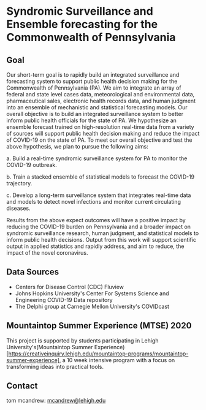 # Syndromic Surveillance and Ensemble forecasting for the Commonwealth of Pennsylvania


## Goal
Our short-term goal is to rapidly build an integrated surveillance and forecasting system to support public health decision making for the Commonwealth of Pennsylvania (PA). We aim to integrate an array of federal and state level cases data, meteorological and environmental data, pharmaceutical sales, electronic health records data, and human judgment into an ensemble of mechanistic and statistical forecasting models. Our overall objective is to build an integrated surveillance system to better inform public health officials for the state of PA. We hypothesize an ensemble forecast trained on high-resolution real-time data from a variety of sources will support public health decision making and reduce the impact of COVID-19 on the state of PA. To meet our overall objective and test the above hypothesis, we plan to pursue the following aims:

a. Build a real-time syndromic surveillance system for PA to monitor the COVID-19 outbreak. 

b. Train a stacked ensemble of statistical models to forecast the COVID-19 trajectory. 

c. Develop a long-term surveillance system that integrates real-time data and models to detect novel infections and monitor current circulating diseases. 

Results from the above expect outcomes will have a positive impact by reducing the COVID-19 burden on Pennsylvania and a broader impact on syndromic surveillance research, human judgment, and statistical models to inform public health decisions. Output from this work will support scientific output in applied statistics and rapidly address, and aim to reduce, the impact of the novel coronavirus.


## Data Sources
* Centers for Disease Control (CDC) Fluview
* Johns Hopkins University's Center For Systems Science and Engineering COVID-19 Data repository
* The Delphi group at Carnegie Mellon University's COVIDcast

## Mountaintop Summer Experience (MTSE) 2020
This project is supported by students participating in Lehigh University's(Mountaintop Summer Experience)[https://creativeinquiry.lehigh.edu/mountaintop-programs/mountaintop-summer-experience], a 10 week intensive program with a focus on transforming ideas into practical tools. 

## Contact
tom mcandrew: mcandrew@lehigh.edu

